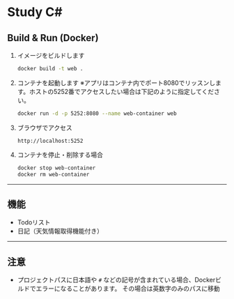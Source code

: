 # Study C#

## Build & Run (Docker)

1. イメージをビルドします

    ```sh
    docker build -t web .
    ```

2. コンテナを起動します
   ※アプリはコンテナ内でポート8080でリッスンします。ホストの5252番でアクセスしたい場合は下記のように指定してください。

    ```sh
    docker run -d -p 5252:8080 --name web-container web
    ```

3. ブラウザでアクセス

    ```
    http://localhost:5252
    ```

4. コンテナを停止・削除する場合

    ```sh
    docker stop web-container
    docker rm web-container
    ```

---

## 機能

- Todoリスト
- 日記（天気情報取得機能付き）

---

## 注意

- プロジェクトパスに日本語や `#` などの記号が含まれている場合、Dockerビルドでエラーになることがあります。
  その場合は英数字のみのパスに移動

